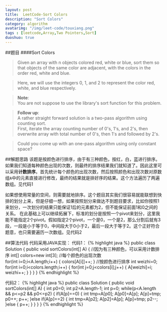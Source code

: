 ```yaml
---
layout: post
title:  LeetCode-Sort Colors
description: "Sort Colors"
category: algorithm
avatarimg: "/img/leet-code/touxiang.png"
tags : [leetcode,Array,Two Pointers,Sort]
duoshuo: true
---
```

##题目
####Sort Colors
>Given an array with n objects colored red, white or blue, sort them so that objects of the same color are adjacent, with the colors in the order red, white and blue.

>Here, we will use the integers 0, 1, and 2 to represent the color red, white, and blue respectively.

>**Note**:   
>You are not suppose to use the library's sort function for this problem.

>**Follow up**:   
>A rather straight forward solution is a two-pass algorithm using counting sort.   
First, iterate the array counting number of 0's, 1's, and 2's, then overwrite array with total number of 0's, then 1's and followed by 2's.

>Could you come up with an one-pass algorithm using only constant space?

<!-- more -->
	
##解题思路
该题是按颜色进行排序，由于有三种颜色，按红，白，蓝进行排序。如果我们知道每种颜色出现的次数，则最终的排序结果我们就知道了。因此这里可以采用**计数排序**。首先统计每个颜色的出现次数，然后按照颜色和出现次数对原数组`A`中的元素直接进行修改，最终的结果就是排好序的结果。这个方法遍历了两遍数组。见代码1

如果想使用常量的空间，则需要就地排序。这个题目其实我们很容易就能联想到快排的划分上来，但是仔细一想，如果按照划分来做达不到题目要求，比如你按照1来划分，一次划分的结果只能保证1后的元素都为2，但不能保证前面1和0之间的关系。
在此基础上可以继续拓展下，标准的划分是按照一个pivot来划分，这里我能不能指定2个pivot。假如指定2个pivot，一个是0，一个是2，那么分割后就有3段，一段是小于等于0，中间段大于0小于2，最后一段大于等于2。这个正好符合题意，也只需要遍历一次数组。见代码2

##算法代码
代码采用JAVA实现：
代码1：
{% highlight java %}
public class Solution {
    public void sortColors(int[] A) {
        //因为有三种颜色，可以采用计数排序
        int[] colors=new int[3];
        //每个颜色的出现次数        
        for(int i=0;i<A.length;i++)
        {
        	colors[A[i]]++;
        }
        //按颜色进行排序
       	int weizhi=0;
        for(int i=0;i<colors.length;i++)
        {
        	for(int j=0;j<colors[i];j++)
        	{
        		A[weizhi]=i;
        		weizhi++;
        	}
        }
    }
}
{% endhighlight %}

代码2：
{% highlight java %}
public class Solution {
    public void sortColors(int[] A) {
       int p0=0;
       int p2=A.length-1;
       int p=0;
       while(p<A.length && p<=p2 && p0<=p2)
       {
       		if(A[p]==0)
       		{
       			int tmp=A[p0];
       			A[p0]=A[p];
       			A[p]=tmp;
       			p0++;
       			p++;
       		}else if(A[p]==2)
       		{
       			int tmp=A[p2];
       			A[p2]=A[p];
       			A[p]=tmp;
       			p2--;
       		}else
       		{
       			p++;
       		}
       }
    }
}
{% endhighlight %}
